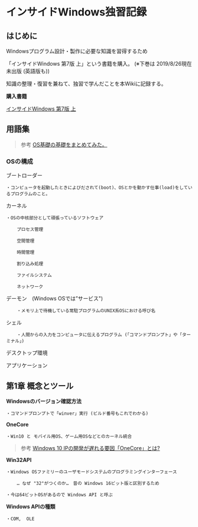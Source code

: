 # インサイドWindows独習記録

## はじめに
Windowsプログラム設計・製作に必要な知識を習得するため

「インサイドWindows 第7版 上」という書籍を購入。 (※下巻は 2019/8/26現在未出版 (英語版も))

知識の整理・復習を兼ねて、独習で学んだことを本Wikiに記録する。
 
**購入書籍**

[インサイドWindows 第7版 上](https://www.amazon.co.jp/dp/4822253570)


## 用語集

>参考
>[OS基礎の基礎をまとめてみた。](https://qiita.com/tatsuya4150/items/f830c9b2ae33275aef42)


### OSの構成

ブートローダー

    ・コンピュータを起動したときによびだされて(boot)、OSとかを動かす仕事(load)をしているプログラムのこと。

カーネル

    ・OSの中核部分として頑張っているソフトウェア
    
        プロセス管理
    
        空間管理
    
        時間管理
    
        割り込み処理
    
        ファイルシステム
    
        ネットワーク

デーモン　(Windows OSでは”サービス")
    
        ・メモリ上で待機している常駐プログラムのUNIX系OSにおける呼び名

シェル

        ・人間からの入力をコンピュータに伝えるプログラム (「コマンドプロンプト」や「ターミナル」)

デスクトップ環境


アプリケーション



## 第1章 概念とツール
 
**Windowsのバージョン確認方法**

    ・コマンドプロンプトで「winver」実行 (ビルド番号もこれでわかる)
 
**OneCore**

    ・Win10 と モバイル用OS、ゲーム用OSなどとのカーネル統合
    
> 参考
>[ Windows 10 IPの開発が遅れる要因「OneCore」とは?](https://news.mynavi.jp/article/20160201-windows10report/)
 
**Win32API**

    ・Windows OSファミリーのユーザモードシステムのプログラミングインターフェース

        … なぜ "32"がつくのか…　昔の Windows 16ビット版と区別するため
 
    ・今は64ビットOSがあるので Windows API と呼ぶ
    
**Windows APIの種類**

    ・COM,  OLE
   
<!-- 
第2章 システムアーキテクチャ
第3章 プロセスとジョブ
第4章 スレッド
第5章 メモリ管理
第6章 I/Oシステム
第7章 セキュリティ



### Markdown

Markdown is a lightweight and easy-to-use syntax for styling your writing. It includes conventions for

```markdown
Syntax highlighted code block

# Header 1
## Header 2
### Header 3

- Bulleted
- List

1. Numbered
2. List

**Bold** and _Italic_ and `Code` text

[Link](url) and ![Image](src)
```

For more details see [GitHub Flavored Markdown](https://guides.github.com/features/mastering-markdown/).

### Jekyll Themes

Your Pages site will use the layout and styles from the Jekyll theme you have selected in your [repository settings](https://github.com/Yingli1981/InsideWindows/settings). The name of this theme is saved in the Jekyll `_config.yml` configuration file.

### Support or Contact

Having trouble with Pages? Check out our [documentation](https://help.github.com/categories/github-pages-basics/) or [contact support](https://github.com/contact) and we’ll help you sort it out.

-->
